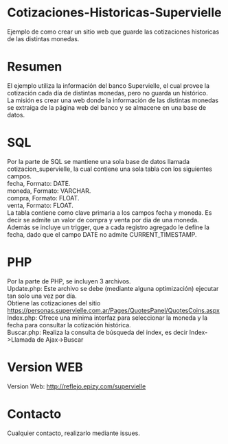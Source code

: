 # Cotizaciones-Historicas-Supervielle
Ejemplo de como crear un sitio web que guarde las cotizaciones historicas de las distintas monedas.

# Resumen
El ejemplo utiliza la información del banco Supervielle, el cual provee la cotización cada día de distintas monedas, pero no guarda un histórico.  
La misión es crear una web donde la información de las distintas monedas se extraiga de la página web del banco y se almacene en una base de datos.  

# SQL
Por la parte de SQL se mantiene una sola base de datos llamada cotizacion_supervielle, la cual contiene una sola tabla con los siguientes campos.  
fecha, Formato: DATE.  
moneda, Formato: VARCHAR.  
compra, Formato: FLOAT.  
venta, Formato: FLOAT.  
La tabla contiene como clave primaria a los campos fecha y moneda. Es decir se admite un valor de compra y venta por dia de una moneda.  
Además se incluye un trigger, que a cada registro agregado le define la fecha, dado que el campo DATE no admite CURRENT_TIMESTAMP.

# PHP
Por la parte de PHP, se incluyen 3 archivos.  
Update.php: Este archivo se debe (mediante alguna optimización) ejecutar tan solo una vez por día.  
Obtiene las cotizaciones del sitio https://personas.supervielle.com.ar/Pages/QuotesPanel/QuotesCoins.aspx  
Index.php: Ofrece una mínima interfaz para seleccionar la moneda y la fecha para consultar la cotización histórica.  
Buscar.php: Realiza la consulta de búsqueda del index, es decir Index->Llamada de Ajax->Buscar

# Version WEB 
Version Web: http://reflejo.epizy.com/supervielle

# Contacto 
Cualquier contacto, realizarlo mediante issues.

